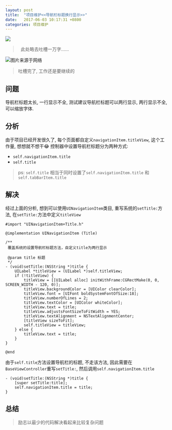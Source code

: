 ```yaml
---
layout: post
title:  "项目维护<<导航栏标题换行显示>>"
date:   2017-06-03 10:17:31 +0800
categories: 项目维护
---
```

![](http://yuqiangcoder.com/assets/postImages/ios/201706/1.jpg)
>   此处略去吐槽一万字......

![图片来源于网络](http://yuqiangcoder.com/assets/postImages/ios/201706/2.png)

> 吐槽完了, 工作还是要继续的

## 问题
导航栏标题太长, 一行显示不全, 测试建议导航栏标题可以两行显示, 两行显示不全, 可以缩放字体.

## 分析
由于项目已经开发很久了, 每个页面都自定义`navigationItem.titleView`,  这个工作量, 想想就不想干😂
控制器中设置导航栏标题分为两种方式:
* `self.navigationItem.title`
* `self.title`

> ps: `self.title` 相当于同时设置了`self.navigationItem.title` 和 `self.tabBarItem.title`

## 解决
经过上面的分析, 想到可以使用`UINavigationItem`类目, 重写系统的`setTitle:`方法, 在`setTitle:`方法中定义`titleView`

```
#import "UINavigationItem+Title.h"

@implementation UINavigationItem (Title)

/**
 覆盖系统的设置导航栏标题方法，自定义title为两行显示

 @param title 标题
 */
- (void)setTitle:(NSString *)title {
    UILabel *titleView = (UILabel *)self.titleView;
    if (!titleView) {
        titleView = [[UILabel alloc] initWithFrame:CGRectMake(0, 0, SCREEN_WIDTH - 120, 0)];
        titleView.backgroundColor = [UIColor clearColor];
        titleView.font = [UIFont boldSystemFontOfSize:18];
        titleView.numberOfLines = 2;
        titleView.textColor = [UIColor whiteColor];
        titleView.text = title;
        titleView.adjustsFontSizeToFitWidth = YES;
        titleView.textAlignment = NSTextAlignmentCenter;
        [titleView sizeToFit];
        self.titleView = titleView;
    } else {
        titleView.text = title;
    }
}

@end
```
由于`self.title`方法设置导航栏的标题, 不走该方法, 因此需要在`BaseViewController`重写`setTitle:`, 然后调用`self.navigationItem.title`

```
- (void)setTitle:(NSString *)title {
    [super setTitle:title];
    self.navigationItem.title = title;
}
```

## 总结
> 励志以最少的代码解决看起来比较复杂问题

[jekyll-docs]: https://jekyllrb.com/docs/home
[jekyll-gh]:   https://github.com/jekyll/jekyll
[jekyll-talk]: https://talk.jekyllrb.com/



